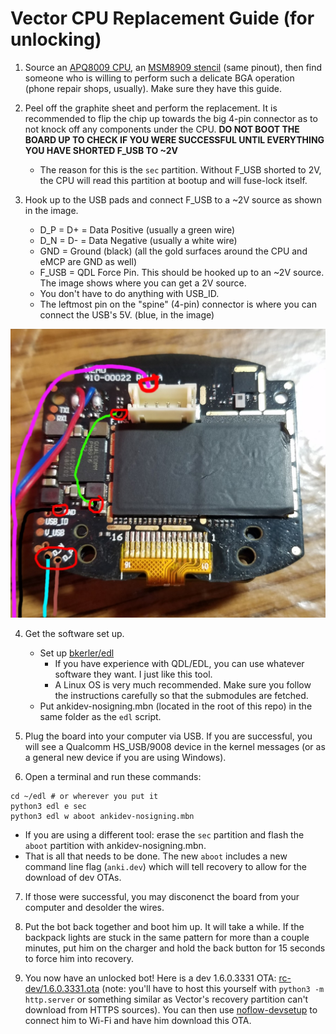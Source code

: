 # Vector CPU Replacement Guide (for unlocking)

1. Source an [APQ8009 CPU](https://www.aliexpress.us/item/3256803378630939.html), an [MSM8909 stencil](https://www.aliexpress.us/item/2251832705095349.html?gatewayAdapt=glo2usa4itemAdapt) (same pinout), then find someone who is willing to perform such a delicate BGA operation (phone repair shops, usually). Make sure they have this guide.

2. Peel off the graphite sheet and perform the replacement. It is recommended to flip the chip up towards the big 4-pin connector as to not knock off any components under the CPU. **DO NOT BOOT THE BOARD UP TO CHECK IF YOU WERE SUCCESSFUL UNTIL EVERYTHING YOU HAVE SHORTED F_USB TO ~2V**
   
    -   The reason for this is the `sec` partition. Without F_USB shorted to 2V, the CPU will read this partition at bootup and will fuse-lock itself.

4. Hook up to the USB pads and connect F_USB to a ~2V source as shown in the image.

    -   D_P = D+ = Data Positive (usually a green wire)
    -   D_N = D- = Data Negative (usually a white wire)
    -   GND = Ground (black) (all the gold surfaces around the CPU and eMCP are GND as well)
    -   F_USB = QDL Force Pin. This should be hooked up to an ~2V source. The image shows where you can get a 2V source.
    -   You don't have to do anything with USB_ID.
    -   The leftmost pin on the "spine" (4-pin) connector is where you can connect the USB's 5V. (blue, in the image)

![wire guide](/wires.jpg)

4. Get the software set up.
    -   Set up [bkerler/edl](https://github.com/bkerler/edl?tab=readme-ov-file#grab-files-and-install)
        -   If you have experience with QDL/EDL, you can use whatever software they want. I just like this tool.
        -   A Linux OS is very much recommended. Make sure you follow the instructions carefully so that the submodules are fetched.
    -   Put ankidev-nosigning.mbn (located in the root of this repo) in the same folder as the `edl` script.

5. Plug the board into your computer via USB. If you are successful, you will see a Qualcomm HS_USB/9008 device in the kernel messages (or as a general new device if you are using Windows).

6. Open a terminal and run these commands:

```
cd ~/edl # or wherever you put it
python3 edl e sec
python3 edl w aboot ankidev-nosigning.mbn
```

-   If you are using a different tool: erase the `sec` partition and flash the `aboot` partition with ankidev-nosigning.mbn.
-   That is all that needs to be done. The new `aboot` includes a new command line flag (`anki.dev`) which will tell recovery to allow for the download of dev OTAs.

7. If those were successful, you may disconenct the board from your computer and desolder the wires.

8. Put the bot back together and boot him up. It will take a while. If the backpack lights are stuck in the same pattern for more than a couple minutes, put him on the charger and hold the back button for 15 seconds to force him into recovery.

9. You now have an unlocked bot! Here is a dev 1.6.0.3331 OTA: [rc-dev/1.6.0.3331.ota](https://web.archive.org/web/20220722212945/https://ota.global.anki-dev-services.com/vic/rc-dev/lo8awreh23498sf/full/1.6.0.3331.ota) (note: you'll have to host this yourself with `python3 -m http.server` or something similar as Vector's recovery partition can't download from HTTPS sources). You can then use [noflow-devsetup](https://www.project-victor.org/noflow-devsetup) to connect him to Wi-Fi and have him download this OTA.

